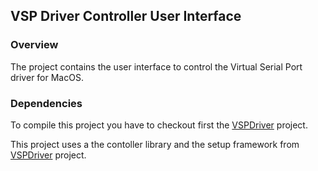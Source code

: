 ## VSP Driver Controller User Interface

### Overview

The project contains the user interface to control the Virtual Serial Port 
driver for MacOS.

### Dependencies

To compile this project you have to checkout first the [VSPDriver](https://github.com/britus/VSPClient) project.

This project uses a the contoller library and the setup framework 
from [VSPDriver](https://github.com/britus/VSPClient) project.


 
